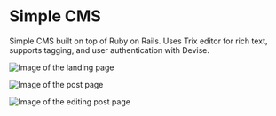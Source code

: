 # Simple CMS

Simple CMS built on top of Ruby on Rails. Uses Trix editor for rich text, supports tagging, and user authentication with Devise.

![Image of the landing page](https://raw.githubusercontent.com/pmop/my-cms-blog-toy-app/blob/.screenshots/a.png)

![Image of the post page](https://raw.githubusercontent.com/pmop/my-cms-blog-toy-app/blob/.screenshots/b.png)

![Image of the editing post page](https://raw.githubusercontent.com/pmop/my-cms-blog-toy-app/blob/.screenshots/c.png)
